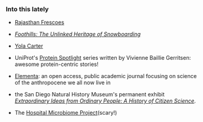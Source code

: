 ### Into this lately

- [Rajasthan Frescoes](http://www.nytimes.com/interactive/2016/05/09/t-magazine/india-rajasthan-frescoes.html?_r=1)

- [_Foothills: The Unlinked Heritage of Snowboarding_](https://www.outsideonline.com/featured-videos)

- [Yola Carter](https://www.youtube.com/watch?v=jV-KO-QN6r4)

- UniProt's [Protein Spotlight](http://web.expasy.org/spotlight/) series written by Vivienne Baillie Gerritsen: awesome protein-centric stories!

- [Elementa](https://www.elementascience.org/): an open access, public academic journal focusing on science of the anthropocene we all now live in

- the San Diego Natural History Museum's permanent exhibit [_Extraordinary Ideas from Ordinary People: A History of Citizen Science_](http://www.sdnhm.org/exhibitions/current-exhibitions/extraordinary-ideas/).

- The [Hospital Microbiome Project](http://hospitalmicrobiome.com/)(scary!)
